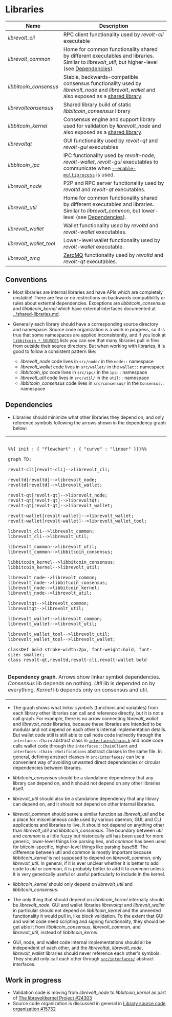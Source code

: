 # Libraries

| Name                     | Description |
|--------------------------|-------------|
| *librevolt_cli*         | RPC client functionality used by *revolt-cli* executable |
| *librevolt_common*      | Home for common functionality shared by different executables and libraries. Similar to *librevolt_util*, but higher-level (see [Dependencies](#dependencies)). |
| *libbitcoin_consensus*   | Stable, backwards-compatible consensus functionality used by *librevolt_node* and *librevolt_wallet* and also exposed as a [shared library](../shared-libraries.md). |
| *librevoltconsensus*    | Shared library build of static *libbitcoin_consensus* library |
| *libbitcoin_kernel*      | Consensus engine and support library used for validation by *librevolt_node* and also exposed as a [shared library](../shared-libraries.md). |
| *librevoltqt*           | GUI functionality used by *revolt-qt* and *revolt-gui* executables |
| *libbitcoin_ipc*         | IPC functionality used by *revolt-node*, *revolt-wallet*, *revolt-gui* executables to communicate when [`--enable-multiprocess`](multiprocess.md) is used. |
| *librevolt_node*        | P2P and RPC server functionality used by *revoltd* and *revolt-qt* executables. |
| *librevolt_util*        | Home for common functionality shared by different executables and libraries. Similar to *librevolt_common*, but lower-level (see [Dependencies](#dependencies)). |
| *librevolt_wallet*      | Wallet functionality used by *revoltd* and *revolt-wallet* executables. |
| *librevolt_wallet_tool* | Lower-level wallet functionality used by *revolt-wallet* executable. |
| *librevolt_zmq*         | [ZeroMQ](../zmq.md) functionality used by *revoltd* and *revolt-qt* executables. |

## Conventions

- Most libraries are internal libraries and have APIs which are completely unstable! There are few or no restrictions on backwards compatibility or rules about external dependencies. Exceptions are *libbitcoin_consensus* and *libbitcoin_kernel* which have external interfaces documented at [../shared-libraries.md](../shared-libraries.md).

- Generally each library should have a corresponding source directory and namespace. Source code organization is a work in progress, so it is true that some namespaces are applied inconsistently, and if you look at [`libbitcoin_*_SOURCES`](../../src/Makefile.am) lists you can see that many libraries pull in files from outside their source directory. But when working with libraries, it is good to follow a consistent pattern like:

  - *librevolt_node* code lives in `src/node/` in the `node::` namespace
  - *librevolt_wallet* code lives in `src/wallet/` in the `wallet::` namespace
  - *libbitcoin_ipc* code lives in `src/ipc/` in the `ipc::` namespace
  - *librevolt_util* code lives in `src/util/` in the `util::` namespace
  - *libbitcoin_consensus* code lives in `src/consensus/` in the `Consensus::` namespace

## Dependencies

- Libraries should minimize what other libraries they depend on, and only reference symbols following the arrows shown in the dependency graph below:

<table><tr><td>

```mermaid

%%{ init : { "flowchart" : { "curve" : "linear" }}}%%

graph TD;

revolt-cli[revolt-cli]-->librevolt_cli;

revoltd[revoltd]-->librevolt_node;
revoltd[revoltd]-->librevolt_wallet;

revolt-qt[revolt-qt]-->librevolt_node;
revolt-qt[revolt-qt]-->librevoltqt;
revolt-qt[revolt-qt]-->librevolt_wallet;

revolt-wallet[revolt-wallet]-->librevolt_wallet;
revolt-wallet[revolt-wallet]-->librevolt_wallet_tool;

librevolt_cli-->librevolt_common;
librevolt_cli-->librevolt_util;

librevolt_common-->librevolt_util;
librevolt_common-->libbitcoin_consensus;

libbitcoin_kernel-->libbitcoin_consensus;
libbitcoin_kernel-->librevolt_util;

librevolt_node-->librevolt_common;
librevolt_node-->libbitcoin_consensus;
librevolt_node-->libbitcoin_kernel;
librevolt_node-->librevolt_util;

librevoltqt-->librevolt_common;
librevoltqt-->librevolt_util;

librevolt_wallet-->librevolt_common;
librevolt_wallet-->librevolt_util;

librevolt_wallet_tool-->librevolt_util;
librevolt_wallet_tool-->librevolt_wallet;

classDef bold stroke-width:2px, font-weight:bold, font-size: smaller;
class revolt-qt,revoltd,revolt-cli,revolt-wallet bold
```
</td></tr><tr><td>

**Dependency graph**. Arrows show linker symbol dependencies. *Consensus* lib depends on nothing. *Util* lib is depended on by everything. *Kernel* lib depends only on consensus and util.

</td></tr></table>

- The graph shows what _linker symbols_ (functions and variables) from each library other libraries can call and reference directly, but it is not a call graph. For example, there is no arrow connecting *librevolt_wallet* and *librevolt_node* libraries, because these libraries are intended to be modular and not depend on each other's internal implementation details. But wallet code still is still able to call node code indirectly through the `interfaces::Chain` abstract class in [`interfaces/chain.h`](../../src/interfaces/chain.h) and node code calls wallet code through the `interfaces::ChainClient` and `interfaces::Chain::Notifications` abstract classes in the same file. In general, defining abstract classes in [`src/interfaces/`](../../src/interfaces/) can be a convenient way of avoiding unwanted direct dependencies or circular dependencies between libraries.

- *libbitcoin_consensus* should be a standalone dependency that any library can depend on, and it should not depend on any other libraries itself.

- *librevolt_util* should also be a standalone dependency that any library can depend on, and it should not depend on other internal libraries.

- *librevolt_common* should serve a similar function as *librevolt_util* and be a place for miscellaneous code used by various daemon, GUI, and CLI applications and libraries to live. It should not depend on anything other than *librevolt_util* and *libbitcoin_consensus*. The boundary between _util_ and _common_ is a little fuzzy but historically _util_ has been used for more generic, lower-level things like parsing hex, and _common_ has been used for bitcoin-specific, higher-level things like parsing base58. The difference between util and common is mostly important because *libbitcoin_kernel* is not supposed to depend on *librevolt_common*, only *librevolt_util*. In general, if it is ever unclear whether it is better to add code to *util* or *common*, it is probably better to add it to *common* unless it is very generically useful or useful particularly to include in the kernel.


- *libbitcoin_kernel* should only depend on *librevolt_util* and *libbitcoin_consensus*.

- The only thing that should depend on *libbitcoin_kernel* internally should be *librevolt_node*. GUI and wallet libraries *librevoltqt* and *librevolt_wallet* in particular should not depend on *libbitcoin_kernel* and the unneeded functionality it would pull in, like block validation. To the extent that GUI and wallet code need scripting and signing functionality, they should be get able it from *libbitcoin_consensus*, *librevolt_common*, and *librevolt_util*, instead of *libbitcoin_kernel*.

- GUI, node, and wallet code internal implementations should all be independent of each other, and the *librevoltqt*, *librevolt_node*, *librevolt_wallet* libraries should never reference each other's symbols. They should only call each other through [`src/interfaces/`](`../../src/interfaces/`) abstract interfaces.

## Work in progress

- Validation code is moving from *librevolt_node* to *libbitcoin_kernel* as part of [The librevoltkernel Project #24303](https://github.com/bitcoin/bitcoin/issues/24303)
- Source code organization is discussed in general in [Library source code organization #15732](https://github.com/bitcoin/bitcoin/issues/15732)
